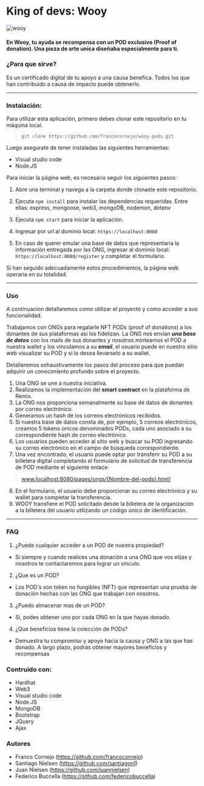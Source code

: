 # King of devs: Wooy

![wooy](https://ipfs.io/ipfs/Qmb7mU9CiYr8dMNpUf1TZzapcZeNPHYaf6XzZ1aQRUU44U)

#### En Wooy, tu ayuda se recompensa con un POD exclusivo (Proof of donation). Una pieza de arte unica diseñaba especialmente para ti.

### ¿Para que sirve? 
Es un certificado digital de tu apoyo a una causa benefica. Todos los que han contribuido a causa de impacto puede obtenerlo.
* * *
### Instalación:

Para utilizar esta aplicación, primero debes clonar este repositorio en tu máquina local.

> `git clone https://github.com/francocornejo/wooy-pods.git`

Luego asegurate de tener instaladas las siguientes herramientas:

- Visual studio code
- Node.JS

Para iniciar la página web, es necesario seguir los siguientes pasos:

1. Abre una terminal y navega a la carpeta donde clonaste este repositorio.

2. Ejecuta `npm install` para instalar las dependencias requeridas. Entre ellas: express, mongoose, web3, mongoDB, nodemon, dotenv

3. Ejecuta `npm start` para iniciar la aplicación.

4. Ingresar por url al dominio local: `https://localhost:8080`

5. En caso de querer emular una base de datos que representaria la información entregada por las ONG, ingresar al dominio local: `https://localhost:8080/register` y completar el formulario.

Si han seguido adecuadamente estos procedimientos, la página web operaria en su totalidad.
* * *
### Uso

A continuacion detallaremos como utilizar el proyecto y como acceder a sus funcionalidad.

Trabajamos con ONGs para regalarle NFT PODs (proof of donations) a los donantes de sus plataformas asi los fidelizan. La ONG nos envian ***una base de datos*** con los mails de sus donantes y nosotros minteamos el POD a nuestra wallet y los vinculamos a su ***email***, el usuario puede en nuestro sitio web visualizar su POD y si lo desea llevarselo a su wallet.

Detallaremos exhaustivamente los pasos del proceso para que puedan adquirir un conocimiento profundo sobre el proyecto.

1. Una ONG se une a nuestra iniciativa.
2. Realizamos la implementación del **smart contract** en la plataforma de Remix.
3. La ONG nos proporciona semanalmente su base de datos de donantes por correo electrónico.
4. Generamos un hash de los correos electrónicos recibidos.
5. Si nuestra base de datos consta de, por ejemplo, 5 correos electrónicos, creamos 5 tokens únicos denominados PODs, cada uno asociado a su correspondiente hash de correo electrónico.
6. Los usuarios pueden acceder al sitio web y buscar su POD ingresando su correo electrónico en el campo de búsqueda correspondiente.
7. Una vez encontrado, el usuario puede optar por transferir su POD a su billetera digital completando el formulario de solicitud de transferencia de POD mediante el siguiente enlace: 

  >	 www.localhost:8080/pages/ongs/{Nombre-del-pods}.html/ 

8. En el formulario, el usuario debe proporcionar su correo electrónico y su wallet para completar la transferencia.
9. WOOY transfiere el POD solicitado desde la billetera de la organización a la billetera del usuario utilizando un código único de identificación.
* * *
### FAQ

1. ¿Puede cualquier acceder a un POD de nuestra propiedad?
- Si siempre y cuando realices una donación a una ONG que vos elijas y nosotros te contactaremos para lograr un vinculo.

2. ¿Que es un POD?
- Los POD's son token no fungibles (NFT) que representan una prueba de donación hechas con las ONG que trabajan con nosotros.
 
3. ¿Puedo almacenar mas de un POD?
- Si, podes obtener uno por cada ONG en la que hayas donado.

4. ¿Que beneficios tiene la colección de PODs?
- Demuestra tu compromiso y apoyo hacia la causa y ONG a las que has donado. A largo plazo, podrás obtener mayores beneficios y recompensas

### Contruido con:

- Hardhat
- Web3
- Visual studio code
- Node.JS
- MongoDB
- Bootstrap
- JQuery
- Ajax

### Autores

- Franco Cornejo (https://github.com/francocornejo)
- Santiago Nielsen (https://github.com/santiagon1)
- Juan Nielsen (https://github.com/juannielsen)
- Federico Buccella (https://github.com/federicobuccella)